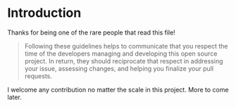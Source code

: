 # Introduction

Thanks for being one of the rare people that read this file!

> Following these guidelines helps to communicate that you respect the time of
 the developers managing and developing this open source project. In return, they should reciprocate that respect in addressing your issue, assessing changes, and helping you finalize your pull requests.

I welcome any contribution no matter the scale in this project.
More to come later.